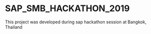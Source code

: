 # SAP_SMB_HACKATHON_2019
This project was developed during sap hackathon session at Bangkok, Thailand
